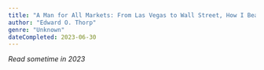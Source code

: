 ```yaml
---
title: "A Man for All Markets: From Las Vegas to Wall Street, How I Beat the Dealer and the Market"
author: "Edward O. Thorp"
genre: "Unknown"
dateCompleted: 2023-06-30
---
```


*Read sometime in 2023*

